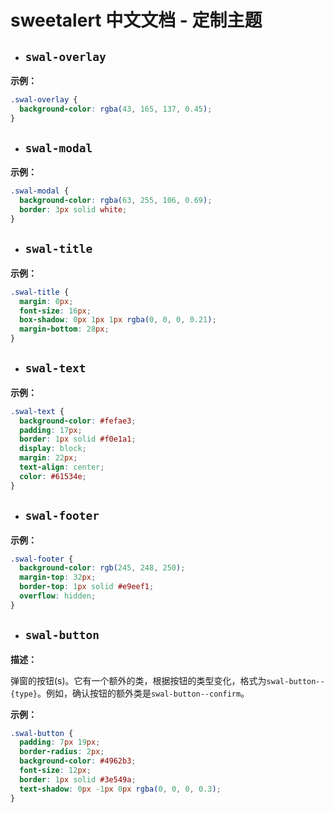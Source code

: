 # sweetalert 中文文档 - 定制主题

- ## `swal-overlay`

**示例：**

```css
.swal-overlay {
  background-color: rgba(43, 165, 137, 0.45);
}
```

- ## `swal-modal`

**示例：**

```css
.swal-modal {
  background-color: rgba(63, 255, 106, 0.69);
  border: 3px solid white;
}
```

- ## `swal-title`

**示例：**

```css
.swal-title {
  margin: 0px;
  font-size: 16px;
  box-shadow: 0px 1px 1px rgba(0, 0, 0, 0.21);
  margin-bottom: 28px;
}
```

- ## `swal-text`

**示例：**

```css
.swal-text {
  background-color: #fefae3;
  padding: 17px;
  border: 1px solid #f0e1a1;
  display: block;
  margin: 22px;
  text-align: center;
  color: #61534e;
}
```

- ## `swal-footer`

**示例：**

```css
.swal-footer {
  background-color: rgb(245, 248, 250);
  margin-top: 32px;
  border-top: 1px solid #e9eef1;
  overflow: hidden;
}
```

- ## `swal-button`

**描述：**

弹窗的按钮(s)。它有一个额外的类，根据按钮的类型变化，格式为`swal-button--{type}`。例如，确认按钮的额外类是`swal-button--confirm`。

**示例：**

```css
.swal-button {
  padding: 7px 19px;
  border-radius: 2px;
  background-color: #4962b3;
  font-size: 12px;
  border: 1px solid #3e549a;
  text-shadow: 0px -1px 0px rgba(0, 0, 0, 0.3);
}
```
